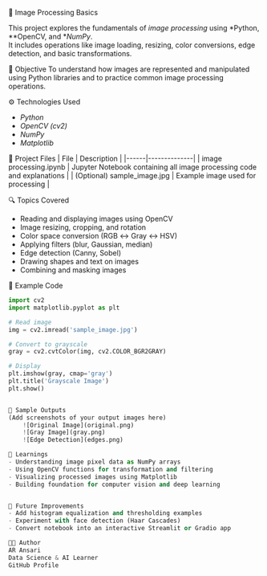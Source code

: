 🧠 Image Processing Basics

This project explores the fundamentals of *image processing* using *Python, **OpenCV, and **NumPy*.  
It includes operations like image loading, resizing, color conversions, edge detection, and basic transformations.


🎯 Objective
To understand how images are represented and manipulated using Python libraries and to practice common image processing operations.


⚙ Technologies Used
- *Python*
- *OpenCV (cv2)*
- *NumPy*
- *Matplotlib*


📁 Project Files
| File | Description |
|------|--------------|
| image processing.ipynb | Jupyter Notebook containing all image processing code and explanations |
| (Optional) sample_image.jpg | Example image used for processing |


🔍 Topics Covered
- Reading and displaying images using OpenCV  
- Image resizing, cropping, and rotation  
- Color space conversion (RGB ↔ Gray ↔ HSV)  
- Applying filters (blur, Gaussian, median)  
- Edge detection (Canny, Sobel)  
- Drawing shapes and text on images  
- Combining and masking images  


🧩 Example Code
```python
import cv2
import matplotlib.pyplot as plt

# Read image
img = cv2.imread('sample_image.jpg')

# Convert to grayscale
gray = cv2.cvtColor(img, cv2.COLOR_BGR2GRAY)

# Display
plt.imshow(gray, cmap='gray')
plt.title('Grayscale Image')
plt.show()


📸 Sample Outputs
(Add screenshots of your output images here)
    ![Original Image](original.png)
    ![Gray Image](gray.png)
    ![Edge Detection](edges.png)

🧠 Learnings
- Understanding image pixel data as NumPy arrays
- Using OpenCV functions for transformation and filtering
- Visualizing processed images using Matplotlib
- Building foundation for computer vision and deep learning


🔮 Future Improvements
- Add histogram equalization and thresholding examples
- Experiment with face detection (Haar Cascades)
- Convert notebook into an interactive Streamlit or Gradio app

👨‍💻 Author
AR Ansari
Data Science & AI Learner
GitHub Profile
